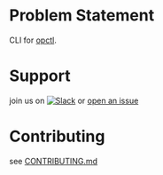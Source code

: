 # Problem Statement
CLI for [opctl](https://opctl.io).


# Support
join us on
[![Slack](https://opctl-slackin.herokuapp.com/badge.svg)](https://opctl-slackin.herokuapp.com/)
or [open an issue](https://github.com/opctl/opctl/issues)


# Contributing
see [CONTRIBUTING.md](CONTRIBUTING.md)